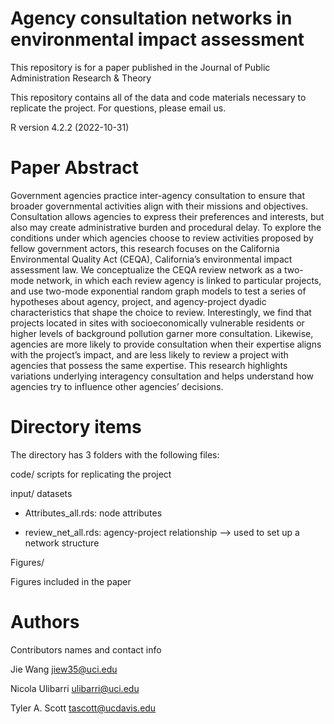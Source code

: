 # Agency consultation networks in environmental impact assessment

This repository is for a paper published in the Journal of Public Administration Research & Theory

This repository contains all of the data and code materials necessary to replicate the project. For questions, please email us.

R version 4.2.2 (2022-10-31)

# Paper Abstract
Government agencies practice inter-agency consultation to ensure that broader governmental activities align with their missions and objectives. Consultation allows agencies to express their preferences and interests, but also may create administrative burden and procedural delay. To explore the conditions under which agencies choose to review activities proposed by fellow government actors, this research focuses on the California Environmental Quality Act (CEQA), California’s environmental impact assessment law. We conceptualize the CEQA review network as a two-mode network, in which each review agency is linked to particular projects, and use two-mode exponential random graph models to test a series of hypotheses about agency, project, and agency-project dyadic characteristics that shape the choice to review. Interestingly, we find that projects located in sites with socioeconomically vulnerable residents or higher levels of background pollution garner more consultation. Likewise, agencies are more likely to provide consultation when their expertise aligns with the project’s impact, and are less likely to review a project with agencies that possess the same expertise. This research highlights variations underlying interagency consultation and helps understand how agencies try to influence other agencies’ decisions.

# Directory items
The directory has 3 folders with the following files:

code/ scripts for replicating the project


input/ datasets

- Attributes_all.rds: node attributes

- review_net_all.rds: agency-project relationship --> used to set up a network structure

Figures/

Figures included in the paper

#  Authors
Contributors names and contact info

Jie Wang
jiew35@uci.edu

Nicola Ulibarri
ulibarri@uci.edu

Tyler A. Scott
tascott@ucdavis.edu 

